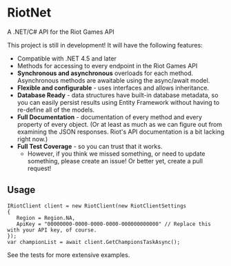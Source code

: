 # RiotNet

A .NET/C# API for the Riot Games API

This project is still in development! It will have the following features:
- Compatible with .NET 4.5 and later
- Methods for accessing to every endpoint in the Riot Games API
- **Synchronous and asynchronous** overloads for each method. Asynchronous methods are awaitable using the async/await model.
- **Flexible and configurable** - uses interfaces and allows inheritance.
- **Database Ready** - data structures have built-in database metadata, so you can easily persist results using Entity Framework without having to re-define all of the models.
- **Full Documentation** - documentation of every method and every property of every object. (Or at least as much as we can figure out from examining the JSON responses. Riot's API documentation is a bit lacking right now.)
- **Full Test Coverage** - so you can trust that it works.
  - However, if you think we missed something, or need to update something, please create an issue! Or better yet, create a pull request!

## Usage

```
IRiotClient client = new RiotClient(new RiotClientSettings
{
   Region = Region.NA,
   ApiKey = "00000000-0000-0000-0000-000000000000" // Replace this with your API key, of course.
});
var championList = await client.GetChampionsTaskAsync();
```

See the tests for more extensive examples.